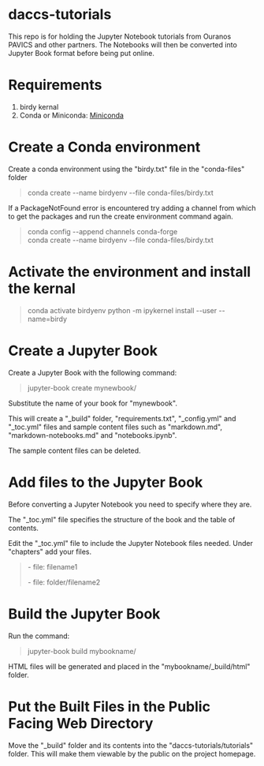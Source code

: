 # daccs-tutorials


This repo is for holding the Jupyter Notebook tutorials from Ouranos PAVICS and other partners.  The Notebooks will then be converted into Jupyter Book format before being put online.

# Requirements

1. birdy kernal
2. Conda or Miniconda: [Miniconda](https://docs.conda.io/en/latest/miniconda.html)

# Create a Conda environment

Create a conda environment using the "birdy.txt" file in the "conda-files" folder

> conda create --name birdyenv --file conda-files/birdy.txt

If a PackageNotFound error is encountered try adding a channel from which to get the packages and run the create environment command again.

> conda config --append channels conda-forge  
> conda create --name birdyenv --file conda-files/birdy.txt

# Activate the environment and install the kernal

> conda activate birdyenv
> python -m ipykernel install --user --name=birdy

# Create a Jupyter Book

Create a Jupyter Book with the following command:

> jupyter-book create mynewbook/

Substitute the name of your book for "mynewbook".

This will create a "_build" folder, "requirements.txt", "_config.yml" and "_toc.yml" files and sample content files such as "markdown.md", "markdown-notebooks.md" and "notebooks.ipynb".

The sample content files can be deleted.



# Add files to the Jupyter Book

Before converting a Jupyter Notebook you need to specify where they are.

The "_toc.yml" file specifies the structure of the book and the table of contents.

Edit the "_toc.yml" file to include the Jupyter Notebook files needed.  Under "chapters" add your files.

> \- file: filename1
> 
> \- file: folder/filename2


# Build the Jupyter Book

Run the command:

> jupyter-book build mybookname/

HTML files will be generated and placed in the "mybookname/_build/html" folder.


# Put the Built Files in the Public Facing Web Directory

Move the "_build" folder and its contents into the "daccs-tutorials/tutorials" folder.  This will make them viewable by the public on the project homepage.